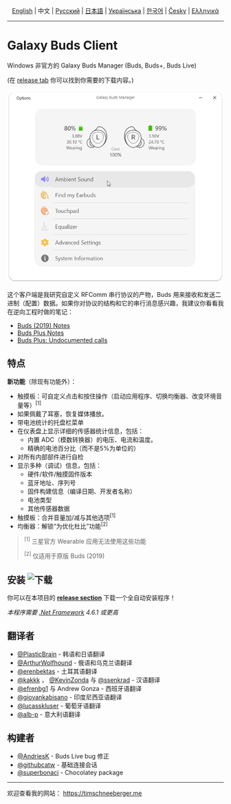 <p align="center">
  <a href="../README.md">English</a> | 中文 | <a href="./README_rus.md">Русский</a> | <a href="./README_jpn.md">日本語</a> | <a href="./README_ukr.md">Українська</a> | <a href="./README_kor.md">한국어</a> | <a href="/docs/README_cze.md">Česky</a> | <a href="/docs/README_gr.md">Ελληνικά</a> <br>
</p>

_____________________

# Galaxy Buds Client

Windows 非官方的 Galaxy Buds Manager (Buds, Buds+, Buds Live)

(在 [release tab](https://github.com/thepbone/galaxybudsclient/releases) 你可以找到你需要的下载内容。)

<p align="center">
  <img src="../screenshots/screencap.gif">
</p>

这个客户端是我研究自定义 RFComm 串行协议的产物，Buds 用来接收和发送二进制（配置）数据。如果你对协议的结构和它的串行消息感兴趣，我建议你看看我在逆向工程时做的笔记：

* [Buds (2019) Notes](../GalaxyBudsRFCommProtocol.md)
* [Buds Plus Notes](../Galaxy%20Buds%20Plus%20RFComm%20Protocol%20Notes.md)
* [Buds Plus: Undocumented calls](https://github.com/ThePBone/GalaxyBudsClient/blob/master/GalaxyBudsPlus_HiddenDebugFeatures.md)

## 特点

**新功能**（除现有功能外）：

* 触摸板：可自定义点击和按住操作（启动应用程序、切换均衡器、改变环境音量等）<sup>[1]</sup>
* 如果佩戴了耳塞，恢复媒体播放。
* 带电池统计的托盘栏菜单
* 在仪表盘上显示详细的传感器统计信息，包括：
  * 内置 ADC（模数转换器）的电压、电流和温度。
  * 精确的电池百分比（而不是5%为单位的）
* 对所有内部部件进行自检
* 显示多种（调试）信息，包括：
  * 硬件/软件/触摸固件版本
  * 蓝牙地址、序列号
  * 固件构建信息（编译日期、开发者名称）
  * 电池类型
  * 其他传感器数据
* 触摸板：合并音量加/减与其他选项<sup>[1]</sup>
* 均衡器：解锁“为优化杜比”功能<sup>[2]</sup>

> <sup>[1]</sup> 三星官方 Wearable 应用无法使用这些功能
>
> <sup>[2]</sup> 仅适用于原版 Buds (2019)

## 安装 ![下载](https://img.shields.io/github/downloads/ThePBone/GalaxyBudsClient/total)

你可以在本项目的 [**release section**](https://github.com/ThePBone/GalaxyBudsClient/releases) 下载一个全自动安装程序！

*本程序需要 [.Net Framework](https://dotnet.microsoft.com/download/dotnet-framework/net461) 4.6.1 或更高*

## 翻译者

* [@PlasticBrain](https://github.com/fhalfkg) - 韩语和日语翻译
* [@ArthurWolfhound](https://github.com/ArthurWolfhound) - 俄语和乌克兰语翻译
* [@erenbektas](https://github.com/erenbektas) - 土耳其语翻译
* [@kakkk](https://github.com/kakkk) ， [@KevinZonda](https://github.com/KevinZonda) 与 [@ssenkrad](https://github.com/ssenkrad) - 汉语翻译
* [@efrenbg1](https://github.com/efrenbg1) 与 Andrew Gonza - 西班牙语翻译
* [@giovankabisano](https://github.com/giovankabisano) - 印度尼西亚语翻译
* [@lucasskluser](https://github.com/lucasskluser) - 葡萄牙语翻译
* [@alb-p](https://github.com/alb-p) - 意大利语翻译

## 构建者

* [@AndriesK](https://github.com/AndriesK) - Buds Live bug 修正
* [@githubcatw](https://github.com/githubcatw) - 基础连接会话
* [@superbonaci](https://github.com/superbonaci) - Chocolatey package
___

欢迎查看我的网站： <https://timschneeberger.me>
